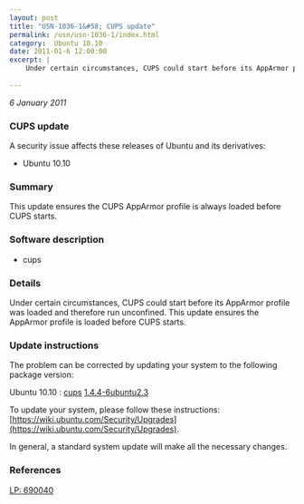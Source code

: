```yaml
---
layout: post
title: "USN-1036-1&#58; CUPS update"
permalink: /usn/usn-1036-1/index.html
category:  Ubuntu 10.10
date: 2011-01-6 12:00:00
excerpt: |
    Under certain circumstances, CUPS could start before its AppArmor profile was loaded and therefore run unconfined. This update ensures the AppArmor profile is loaded before CUPS starts. 
    
--- 
```

 
 

*6 January 2011*

### CUPS update

A security issue affects these releases of Ubuntu and its derivatives:

* Ubuntu 10.10

### Summary

This update ensures the CUPS AppArmor profile is always loaded before CUPS starts.

### Software description

* cups 

### Details

Under certain circumstances, CUPS could start before its AppArmor profile was loaded and therefore run unconfined. This update ensures the AppArmor profile is loaded before CUPS starts. 

### Update instructions

The problem can be corrected by updating your system to the following package version:

Ubuntu 10.10
 : [cups](https://launchpad.net/ubuntu/+source/cups) <span> [1.4.4-6ubuntu2.3](https://launchpad.net/ubuntu/+source/cups/1.4.4-6ubuntu2.3) </span> 

To update your system, please follow these instructions: [https://wiki.ubuntu.com/Security/Upgrades](https://wiki.ubuntu.com/Security/Upgrades).

In general, a standard system update will make all the necessary changes. 

### References

 
 [LP: 690040](https://launchpad.net/bugs/690040)
 

